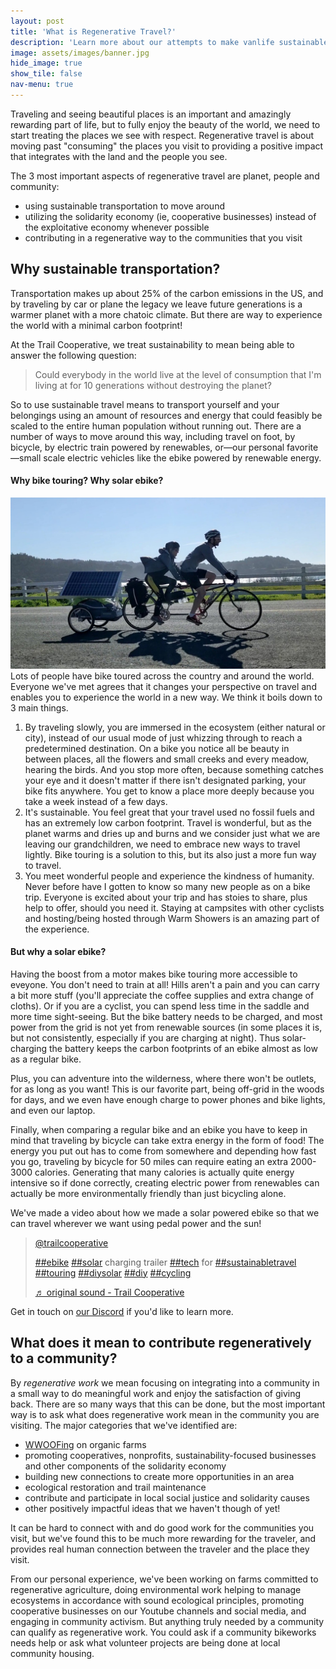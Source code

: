 ```yaml
---
layout: post
title: 'What is Regenerative Travel?'
description: 'Learn more about our attempts to make vanlife sustainable'
image: assets/images/banner.jpg
hide_image: true
show_tile: false
nav-menu: true
---
```


Traveling and seeing beautiful places is an important and amazingly rewarding part of life, but to fully enjoy the beauty of the world, we need to start treating the places we see with respect.  Regenerative travel is about moving past "consuming" the places you visit to providing a positive impact that integrates with the land and the people you see.

The 3 most important aspects of regenerative travel are planet, people and community:

- using sustainable transportation to move around
- utilizing the solidarity economy (ie, cooperative businesses) instead of the exploitative economy whenever possible
- contributing in a regenerative way to the communities that you visit



<h2>Why sustainable transportation? </h2>
<p>Transportation makes up about 25% of the carbon emissions in the US, and by traveling by car or plane the legacy we leave future generations is a warmer planet with a more chatoic climate. But there are way to experience the world with a minimal carbon footprint!

<p>At the Trail Cooperative, we treat sustainability to mean being able to answer the following question:</p>
<blockquote>Could everybody in the world live at the level of consumption that I'm living at for 10 generations without destroying the planet?  </blockquote>

<p>So to use sustainable travel means to transport yourself and your belongings using an amount of resources and energy that could feasibly be scaled to the entire human population without running out. There are a number of ways to move around this way, including travel on foot, by bicycle, by electric train powered by renewables, or&mdash;our personal favorite&mdash;small scale electric vehicles like the ebike powered by renewable energy.</p>

<h4>Why bike touring? Why solar ebike?</h4>

<p><span class="image left"><img src="assets/images/banner.jpg" alt="" /></span>
Lots of people have bike toured across the country and around the world. Everyone we've met agrees that it changes your perspective on travel and enables you to experience the world in a new way. We think it boils down to 3 main things.
</p>
<ol>
    <li> By traveling slowly, you are immersed in the ecosystem (either natural or city), instead of our usual mode of just whizzing through to reach a predetermined destination. On a bike you notice all be beauty in between places, all the flowers and small creeks and every meadow, hearing the birds. And you stop more often, because something catches your eye and it doesn't matter if there isn't designated parking, your bike fits anywhere. You get to know a place more deeply because you take a week instead of a few days.
    </li>
    <li>It's sustainable. You feel great that your travel used no fossil fuels and has an extremely low carbon footprint. Travel is wonderful, but as the planet warms and dries up and burns and we consider just what we are leaving our grandchildren, we need to embrace new ways to travel lightly. Bike touring is a solution to this, but its also just a more fun way to travel.
    </li>
    <li>
    You meet wonderful people and experience the kindness of humanity. Never before have I gotten to know so many new people as on a bike trip. Everyone is excited about your trip and has stoies to share, plus help to offer, should you need it. Staying at campsites with other cyclists and hosting/being hosted through Warm Showers is an amazing part of the experience.
    </li>
</ol>

<h4>But why a solar ebike? </h4>
<p>
    Having the boost from a motor makes bike touring more accessible to eveyone. You don't need to train at all! Hills aren't a pain and you can carry a bit more stuff (you'll appreciate the coffee supplies and extra change of cloths). Or if you are a cyclist, you can spend less time in the saddle and more time sight-seeing.  But the bike battery needs to be charged, and most power from the grid is not yet from renewable sources (in some places it is, but not consistently, especially if you are charging at night). Thus solar-charging the battery keeps the carbon footprints of an ebike almost as low as a regular bike.
</p>
<p>
    Plus, you can adventure into the wilderness, where there won't be outlets, for as long as you want! This is our favorite part, being off-grid in the woods for days, and we even have enough charge to power phones and bike lights, and even our laptop.
</p>
<p>
    Finally, when comparing a regular bike and an ebike you have to keep in mind that traveling by bicycle can take extra energy in the form of food!  The energy you put out has to come from somewhere and depending how fast you go, traveling by bicycle for 50 miles can require eating an extra 2000-3000 calories.  Generating that many calories is actually quite energy intensive so if done correctly, creating electric power from renewables can actually be more environmentally friendly than just bicycling alone.
</p>

<p>
    We've made a video about how we made a solar powered ebike so that we can travel wherever we want using pedal power and the sun!
</p>

<blockquote class="tiktok-embed" cite="https://www.tiktok.com/@trailcooperative/video/6998002872877206789" data-video-id="6998002872877206789" style="max-width: 605px;min-width: 325px;" > <section> <a target="_blank" title="@trailcooperative" href="https://www.tiktok.com/@trailcooperative">@trailcooperative</a> <p><a title="ebike" target="_blank" href="https://www.tiktok.com/tag/ebike">##ebike</a> <a title="solar" target="_blank" href="https://www.tiktok.com/tag/solar">##solar</a> charging trailer <a title="tech" target="_blank" href="https://www.tiktok.com/tag/tech">##tech</a> for <a title="sustainabletravel" target="_blank" href="https://www.tiktok.com/tag/sustainabletravel">##sustainabletravel</a> <a title="touring" target="_blank" href="https://www.tiktok.com/tag/touring">##touring</a> <a title="diysolar" target="_blank" href="https://www.tiktok.com/tag/diysolar">##diysolar</a> <a title="diy" target="_blank" href="https://www.tiktok.com/tag/diy">##diy</a> <a title="cycling" target="_blank" href="https://www.tiktok.com/tag/cycling">##cycling</a></p> <a target="_blank" title="♬ original sound - Trail Cooperative" href="https://www.tiktok.com/music/original-sound-6998002589182790405">♬ original sound - Trail Cooperative</a> </section> </blockquote> <script async src="https://www.tiktok.com/embed.js"></script>
<p> Get in touch on <a href="https://discord.gg/6VbCwAcHwg">our Discord</a> if you'd like to learn more.</p>


<h2>What does it mean to contribute regeneratively to a community?</h2>


<p>By <em>regenerative work</em> we mean focusing on integrating into a community in a small way to do meaningful work and enjoy the satisfaction of giving back.  There are so many ways that this can be done, but the most important way is to ask what does regenerative work mean in the community you are visiting. The major categories that we've identified are:</p>

<ul>
    <li><a href="">WWOOFing</a> on organic farms</li>
    <li>promoting cooperatives, nonprofits, sustainability-focused businesses and other components of the solidarity economy</li>
    <li>building new connections to create more opportunities in an area</li>
    <li>ecological restoration and trail maintenance</li>
    <li>contribute and participate in local social justice and solidarity causes</li>
    <li>other positively impactful ideas that we haven't though of yet!</li>
</ul>

It can be hard to connect with and do good work for the communities you visit, but we've found this to be much more rewarding for the traveler, and provides real human connection between the traveler and the place they visit.


<p>From our personal experience, we've been working on farms committed to regenerative agriculture, doing environmental work helping to manage ecosystems in accordance with sound ecological principles, promoting cooperative businesses on our Youtube channels and social media, and engaging in community activism. But anything truly needed by a community can qualify as regenerative work. You could ask if a community bikeworks needs help or ask what volunteer projects are being done at local community housing.</p>